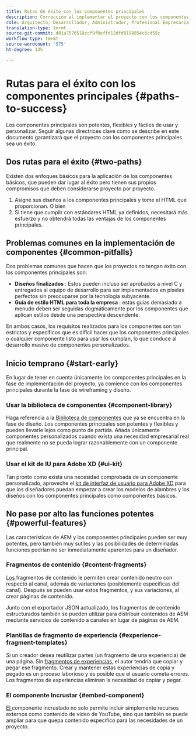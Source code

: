 ```yaml
---
title: Rutas de éxito con los componentes principales
description: Corrección al implementar el proyecto con los componentes principales
role: Arquitecto, Desarrollador, Administrador, Profesional Empresarial
translation-type: tm+mt
source-git-commit: d01a7576518ccf9f0effd12dfd8198854c6cd55c
workflow-type: tm+mt
source-wordcount: '575'
ht-degree: 13%

---
```



# Rutas para el éxito con los componentes principales {#paths-to-success}

Los componentes principales son potentes, flexibles y fáciles de usar y personalizar. Seguir algunas directrices clave como se describe en este documento garantizará que el proyecto con los componentes principales sea un éxito.

## Dos rutas para el éxito {#two-paths}

Existen dos enfoques básicos para la aplicación de los componentes básicos, que pueden dar lugar al éxito pero tienen sus propios compromisos que deben considerarse proyecto por proyecto.

1. Asigne sus diseños a los componentes principales y tome el HTML que proporcionan. O bien
1. Si tiene que cumplir con estándares HTML ya definidos, necesitará más esfuerzo y no obtendrá todas las ventajas de los componentes principales.

## Problemas comunes en la implementación de componentes {#common-pitfalls}

Dos problemas comunes que hacen que los proyectos no tengan éxito con los componentes principales son:

* **Diseños finalizados** : Estos pueden incluso ser aprobados a nivel C y entregados al equipo de desarrollo para ser implementados en píxeles perfectos sin preocuparse por la tecnología subyacente.
* **Guía de estilo HTML para toda la empresa** : estas guías demasiado a menudo deben ser seguidas dogmáticamente por los componentes que aplican estilos desde una perspectiva descendente.

En ambos casos, los requisitos realizados para los componentes son tan estrictos y específicos que es difícil hacer que los componentes principales o cualquier componente listo para usar los cumplan, lo que conduce al desarrollo masivo de componentes personalizados.

## Inicio temprano {#start-early}

En lugar de tener en cuenta únicamente los componentes principales en la fase de implementación del proyecto, ya comience con los componentes principales durante la fase de wireframing y diseño.

### Usar la biblioteca de componentes {#component-library}

Haga referencia a la [Biblioteca de componentes](https://adobe.com/go/aem_cmp_library) que ya se encuentra en la fase de diseño. Los componentes principales son potentes y flexibles y pueden llevarle lejos como punto de partida. Añada únicamente componentes personalizados cuando exista una necesidad empresarial real que realmente no se pueda lograr razonablemente con un componente principal.

### Usar el kit de IU para Adobe XD {#ui-kit}

Tan pronto como exista una necesidad comprobada de un componente personalizado, aproveche el [kit de interfaz de usuario para Adobe XD](https://docs.adobe.com/content/help/en/experience-manager-learn/getting-started-wknd-tutorial-develop/assets/overview/AEM_UI-kit_Wireframe.xd) para que los diseñadores puedan empezar a crear los modelos de alambres y los diseños con los componentes principales como componentes básicos.

## No pase por alto las funciones potentes {#powerful-features}

Las características de AEM y los componentes principales pueden ser muy potentes, pero también muy sutiles y las posibilidades de determinadas funciones podrían no ser inmediatamente aparentes para un diseñador.

### Fragmentos de contenido {#content-fragments}

[Los ](https://docs.adobe.com/content/help/en/experience-manager-cloud-service/sites/authoring/fundamentals/content-fragments.html) fragmentos de contenido le permiten crear contenido neutro con respecto al canal, además de variaciones (posiblemente específicas del canal). Después se pueden usar estos fragmentos, y sus variaciones, al crear páginas de contenido.

Junto con el exportador JSON actualizado, los fragmentos de contenido estructurados también se pueden utilizar para distribuir contenidos de AEM mediante servicios de contenido a canales en lugar de páginas de AEM.

### Plantillas de fragmento de experiencia {#experience-fragment-templates}

Si un creador desea reutilizar partes (un fragmento de una experiencia) de una página. Sin [fragmentos de experiencias,](https://docs.adobe.com/content/help/en/experience-manager-cloud-service/sites/authoring/fundamentals/experience-fragments.html) el autor tendría que copiar y pegar ese fragmento. Crear y mantener estas experiencias de copia y pegado es un proceso laborioso y es posible que el usuario cometa errores. Los fragmentos de experiencias eliminan la necesidad de copiar y pegar.

### El componente Incrustar {#embed-component}

[El ](/help/components/embed.md) componente incrustado no solo permite incluir simplemente recursos externos como contenido de vídeo de YouTube, sino que también se puede ampliar para que quepa contenido específico para las necesidades de un proyecto.